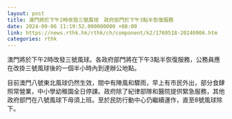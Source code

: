 ```yaml
---
layout: post
title: 澳門將於下午2時改發三號風球　政府部門於下午3點半恢復服務
date: 2024-09-06 11:19:52.000000000 +08:00
link: https://news.rthk.hk/rthk/ch/component/k2/1769518-20240906.htm
categories: rthk
---
```


澳門將於下午2時改發三號風球。各政府部門將在下午3點半恢復服務，公務員應在改掛三號風球後的一個半小時內到達辦公地點。

目前澳門八號東北風球仍然生效，間中有陣風和驟雨，早上有市民外出，部分食肆照常營業，中小學幼稚園全日停課。政府除了紀律部隊和醫院提供緊急服務，其他政府部門在八號風球下毋須上班。至於民防行動中心仍繼續運作，直至8號風球除下。
